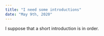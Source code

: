 ```yaml
---
title: "I need some introductions"
date: "May 9th, 2020"
---
```


I suppose that a short introduction is in order. 